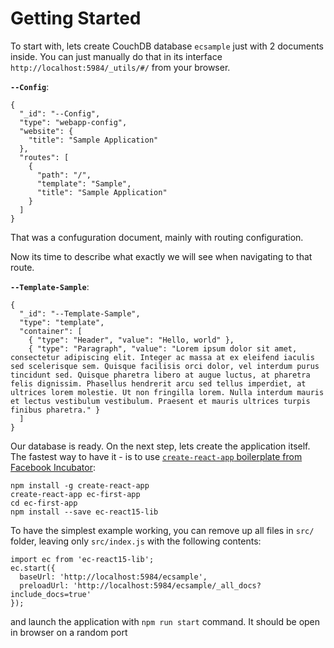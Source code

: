 
Getting Started
===
To start with, lets create CouchDB database `ecsample` just with 2 documents inside.
You can just manually do that in its interface `http://localhost:5984/_utils/#/` from your browser.

**`--Config`**:
```
{
  "_id": "--Config",
  "type": "webapp-config",
  "website": {
    "title": "Sample Application"
  },
  "routes": [
    {
      "path": "/",
      "template": "Sample",
      "title": "Sample Application"
    }
  ]
}
```

That was a confuguration document, mainly with routing configuration.

Now its time to describe what exactly we will see when navigating to that route.

**`--Template-Sample`**:
```
{
  "_id": "--Template-Sample",
  "type": "template",
  "container": [
    { "type": "Header", "value": "Hello, world" },
    { "type": "Paragraph", "value": "Lorem ipsum dolor sit amet, consectetur adipiscing elit. Integer ac massa at ex eleifend iaculis sed scelerisque sem. Quisque facilisis orci dolor, vel interdum purus tincidunt sed. Quisque pharetra libero at augue luctus, at pharetra felis dignissim. Phasellus hendrerit arcu sed tellus imperdiet, at ultrices lorem molestie. Ut non fringilla lorem. Nulla interdum mauris et lectus vestibulum vestibulum. Praesent et mauris ultrices turpis finibus pharetra." }
  ]
}
```
Our database is ready.
On the next step, lets create the application itself. The fastest way to have it - is to use [`create-react-app` boilerplate from Facebook Incubator](https://github.com/facebookincubator/create-react-app):  

```
npm install -g create-react-app
create-react-app ec-first-app
cd ec-first-app
npm install --save ec-react15-lib
```

To have the simplest example working, you can remove up all files in `src/` folder, leaving only `src/index.js` with the following contents:

```
import ec from 'ec-react15-lib';
ec.start({
  baseUrl: 'http://localhost:5984/ecsample',
  preloadUrl: 'http://localhost:5984/ecsample/_all_docs?include_docs=true'
});
```
and launch the application with `npm run start` command. It should be open in browser on a random port

